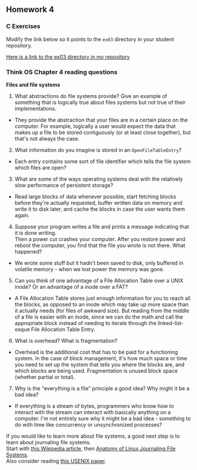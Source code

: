 ## Homework 4

### C Exercises

Modify the link below so it points to the `ex03` directory in your
student repository.

[Here is a link to the ex03 directory in my repository](https://github.com/leonjunwei/ExercisesInC/tree/master/exercises/ex03)

### Think OS Chapter 4 reading questions

**Files and file systems**

1) What abstractions do file systems provide?  Give an example of something that is logically 
true about files systems but not true of their implementations.

* They provide the abstraction that your files are in a certain place on the computer. For example, logically a user would expect the data that makes up a file to be stored contiguously (or at least close together), but that's not always the case.

2) What information do you imagine is stored in an `OpenFileTableEntry`?

* Each entry contains some sort of file identifier which tells the file system which files are open?

3) What are some of the ways operating systems deal with the relatively slow performance of persistent storage?

* Read large blocks of data whenever possible, start fetching blocks before they're actually requested, buffer written data on memory and write it to disk later, and cache the blocks in case the user wants them again.

4) Suppose your program writes a file and prints a message indicating that it is done writing.  
Then a power cut crashes your computer.  After you restore power and reboot the computer, you find that the 
file you wrote is not there.  What happened?

* We wrote some stuff but it hadn't been saved to disk, only buffered in volatile memory - when we lost power the memory was gone. 

5) Can you think of one advantage of a File Allocation Table over a UNIX inode?  Or an advantage of a inode over a FAT?

* A File Allocation Table stores just enough information for you to reach all the blocks, as opposed to an inode which may take up more space than it actually needs (for files of awkward size). But reading from the middle of a file is easier with an inode, since we can do the math and call the appropriate block instead of needing to iterate through the linked-list-esque File Allocation Table Entry.

6) What is overhead?  What is fragmentation?

* Overhead is the additional cost that has to be paid for a functioning system. In the case of block management, it's how much space or time you need to set up the system that tells you where the blocks are, and which blocks are being used. Fragmentation is unused block space (whether partial or total).

7) Why is the "everything is a file" principle a good idea?  Why might it be a bad idea?

* If everything is a stream of bytes, programmers who know how to interact with the stream can interact with basically anything on a computer. I'm not entirely sure why it might be a bad idea - something to do with time like concurrency or unsynchronized processes?

If you would like to learn more about file systems, a good next step is to learn about journaling file systems.  
Start with [this Wikipedia article](https://en.wikipedia.org/wiki/Journaling_file_system), then 
[Anatomy of Linux Journaling File Systems](http://www.ibm.com/developerworks/library/l-journaling-filesystems/index.html).  
Also consider reading [this USENIX paper](https://www.usenix.org/legacy/event/usenix05/tech/general/full_papers/prabhakaran/prabhakaran.pdf).



